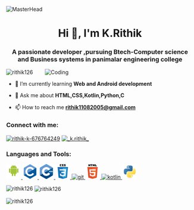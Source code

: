 ![MasterHead](https://venturebeat.com/wp-content/uploads/2021/08/GettyImages-1224500457-e1643727629417.jpg?fit=1351%2C675&strip=all)
<h1 align="center">Hi 👋, I'm K.Rithik</h1>
<h3 align="center">A passionate developer ,pursuing Btech-Computer science and Business systems in panimalar engineering college</h3>
<img align="right" alt="Coding" width="400" src="[https://steamcommunity.com/sharedfiles/filedetails/?id=2217383700](https://steamuserimages-a.akamaihd.net/ugc/1631947648964785474/81CBA15178466DD47195A239232202E78987B714/?imw=637&imh=358&ima=fit&impolicy=Letterbox&imcolor=%23000000&letterbox=true)">

<p align="left"> <img src="https://komarev.com/ghpvc/?username=rithik126&label=Profile%20views&color=0e75b6&style=flat" alt="rithik126" /> </p>



- 🌱 I’m currently learning **Web and Android development**

- 💬 Ask me about **HTML,CSS,Kotlin,Python,C**

- 📫 How to reach me **rithik11082005@gmail.com**

<h3 align="left">Connect with me:</h3>
<p align="left">
<a href="https://linkedin.com/in/rithik-k-676764249" target="blank"><img align="center" src="https://raw.githubusercontent.com/rahuldkjain/github-profile-readme-generator/master/src/images/icons/Social/linked-in-alt.svg" alt="rithik-k-676764249" height="30" width="40" /></a>
<a href="https://instagram.com/_k.rithik_" target="blank"><img align="center" src="https://raw.githubusercontent.com/rahuldkjain/github-profile-readme-generator/master/src/images/icons/Social/instagram.svg" alt="_k.rithik_" height="30" width="40" /></a>
</p>

<h3 align="left">Languages and Tools:</h3>
<p align="left"> <a href="https://developer.android.com" target="_blank" rel="noreferrer"> <img src="https://raw.githubusercontent.com/devicons/devicon/master/icons/android/android-original-wordmark.svg" alt="android" width="40" height="40"/> </a> <a href="https://www.cprogramming.com/" target="_blank" rel="noreferrer"> <img src="https://raw.githubusercontent.com/devicons/devicon/master/icons/c/c-original.svg" alt="c" width="40" height="40"/> </a> <a href="https://www.w3schools.com/cpp/" target="_blank" rel="noreferrer"> <img src="https://raw.githubusercontent.com/devicons/devicon/master/icons/cplusplus/cplusplus-original.svg" alt="cplusplus" width="40" height="40"/> </a> <a href="https://www.w3schools.com/css/" target="_blank" rel="noreferrer"> <img src="https://raw.githubusercontent.com/devicons/devicon/master/icons/css3/css3-original-wordmark.svg" alt="css3" width="40" height="40"/> </a> <a href="https://git-scm.com/" target="_blank" rel="noreferrer"> <img src="https://www.vectorlogo.zone/logos/git-scm/git-scm-icon.svg" alt="git" width="40" height="40"/> </a> <a href="https://www.w3.org/html/" target="_blank" rel="noreferrer"> <img src="https://raw.githubusercontent.com/devicons/devicon/master/icons/html5/html5-original-wordmark.svg" alt="html5" width="40" height="40"/> </a> <a href="https://kotlinlang.org" target="_blank" rel="noreferrer"> <img src="https://www.vectorlogo.zone/logos/kotlinlang/kotlinlang-icon.svg" alt="kotlin" width="40" height="40"/> </a> <a href="https://www.python.org" target="_blank" rel="noreferrer"> <img src="https://raw.githubusercontent.com/devicons/devicon/master/icons/python/python-original.svg" alt="python" width="40" height="40"/> </a> </p>

<p><img align="left" src="https://github-readme-stats.vercel.app/api/top-langs?username=rithik126&show_icons=true&locale=en&layout=compact" alt="rithik126" /></p>

<p>&nbsp;<img align="center" src="https://github-readme-stats.vercel.app/api?username=rithik126&show_icons=true&locale=en" alt="rithik126" /></p>

<p><img align="center" src="https://github-readme-streak-stats.herokuapp.com/?user=rithik126&" alt="rithik126" /></p>
